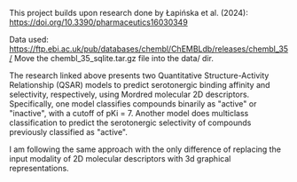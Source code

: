 This project builds upon research done by Łapińska et al. (2024): https://doi.org/10.3390/pharmaceutics16030349

Data used: https://ftp.ebi.ac.uk/pub/databases/chembl/ChEMBLdb/releases/chembl_35/
Move the chembl_35_sqlite.tar.gz file into the data/ dir.

The research linked above presents two Quantitative Structure-Activity Relationship (QSAR) models to predict serotonergic binding affinity and selectivity, respectively, using Mordred molecular 2D descriptors. Specifically, one model classifies compounds binarily as "active" or "inactive", with a cutoff of pKi = 7. Another model does multiclass classification to predict the serotonergic selectivity of compounds previously classified as "active".

I am following the same approach with the only difference of replacing the input modality of 2D molecular descriptors with 3d graphical representations.
